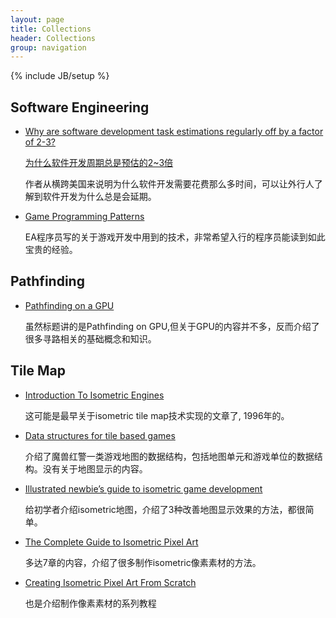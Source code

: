 ```yaml
---
layout: page
title: Collections
header: Collections
group: navigation
---
```

{% include JB/setup %}

## Software Engineering 

- [Why are software development task estimations regularly off by a factor of 2-3?](https://www.quora.com/Engineering-Management/Why-are-software-development-task-estimations-regularly-off-by-a-factor-of-2-3/answer/Michael-Wolfe)
    
    [为什么软件开发周期总是预估的2~3倍](http://www.cnbeta.com/articles/244989.htm)
    
    作者从横跨美国来说明为什么软件开发需要花费那么多时间，可以让外行人了解到软件开发为什么总是会延期。

- [Game Programming Patterns](http://gameprogrammingpatterns.com/)

    EA程序员写的关于游戏开发中用到的技术，非常希望入行的程序员能读到如此宝贵的经验。

## Pathfinding

- [Pathfinding on a GPU](http://computer-graphics.se/cuda-kurs/pres/AnjaJ_CUDAPresentation.pdf)
    
    虽然标题讲的是Pathfinding on GPU,但关于GPU的内容并不多，反而介绍了很多寻路相关的基础概念和知识。

## Tile Map

- [Introduction To Isometric Engines](http://archive.gamedev.net/archive/reference/articles/article744.html) 

    这可能是最早关于isometric tile map技术实现的文章了, 1996年的。

- [Data structures for tile based games](http://archive.gamedev.net/archive/reference/programming/features/arttilebase/page2.html)

    介绍了魔兽红警一类游戏地图的数据结构，包括地图单元和游戏单位的数据结构。没有关于地图显示的内容。

- [Illustrated newbie’s guide to isometric game development](http://www.gameproducer.net/2011/09/18/illustrated-newbies-guide-to-isometric-game-development/)

    给初学者介绍isometric地图，介绍了3种改善地图显示效果的方法，都很简单。

- [The Complete Guide to Isometric Pixel Art](http://www.gotoandplay.it/_articles/2004/10/tcgtipa.php)
    
    多达7章的内容，介绍了很多制作isometric像素素材的方法。

- [Creating Isometric Pixel Art From Scratch](https://www.scirra.com/tutorials/582/creating-isometric-pixel-art-from-scratch-part-1-creating-templates/page-1) 

    也是介绍制作像素素材的系列教程

    
    